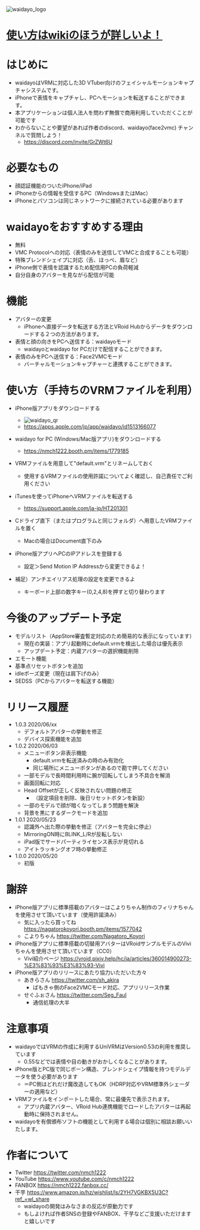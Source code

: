 ![waidayo_logo](waidayo_logo.png)


# [使い方はwikiのほうが詳しいよ！](https://github.com/nmchan/waidayo/wiki)

# はじめに
- waidayoはVRMに対応した3D VTuber向けのフェイシャルモーションキャプチャシステムです。
- iPhoneで表情をキャプチャし、PCへモーションを転送することができます。
- 本アプリケーションは個人法人を問わず無償で商用利用していただくことが可能です
- わからないことや要望があれば作者のdiscord、waidayo(face2vmc) チャンネルで質問しよう！
    - https://discord.com/invite/GrZWt6U

# 必要なもの
- 顔認証機能のついたiPhone/iPad
- iPhoneからの情報を受信するPC（WindowsまたはMac）
- iPhoneとパソコンは同じネットワークに接続されている必要があります

# waidayoをおすすめする理由
- 無料
- VMC Protocolへの対応（表情のみを送信してVMCと合成することも可能）
- 特殊ブレンドシェイプに対応（舌、ほっぺ、眉など）
- iPhone側で表情を認識するため配信用PCの負荷軽減
- 自分自身のアバターを見ながら配信が可能

# 機能
- アバターの変更
    - iPhoneへ直接データを転送する方法とVRoid Hubからデータをダウンロードする２つの方法があります。
- 表情と顔の向きをPCへ送信する：waidayoモード
    - waidayoとwaidayo for PCだけで配信することができます。
- 表情のみをPCへ送信する：Face2VMCモード
    - バーチャルモーションキャプチャーと連携することができます。

# 使い方（手持ちのVRMファイルを利用）
- iPhone版アプリをダウンロードする
    - ![waidayo_qr](waidayo_qr.png)
    - https://apps.apple.com/jp/app/waidayo/id1513166077
    
- waidayo for PC (Windows/Mac版アプリ)をダウンロードする
    - https://nmch1222.booth.pm/items/1779185

- VRMファイルを用意して"default.vrm"とリネームしておく
    - 使用するVRMファイルの使用許諾についてよく確認し、自己責任でご利用ください
- iTunesを使ってiPhoneへVRMファイルを転送する
    - https://support.apple.com/ja-jp/HT201301
- Cドライブ直下（またはプログラムと同じフォルダ）へ用意したVRMファイルを置く
    - Macの場合はDocument直下のみ
- iPhone版アプリへPCのIPアドレスを登録する
    - 設定＞Send Motion IP Addressから変更できるよ！
    
- 補足）アンチエイリアス処理の設定を変更できるよ
     - キーボード上部の数字キー(0,2,4,8)を押すと切り替わります
    
# 今後のアップデート予定
- モデルリスト（AppStore審査暫定対応のため簡易的な表示になっています）
    - 現在の実装：アプリ起動時にdefault.vrmを検出した場合は優先表示
    - アップデート予定：内蔵アバターの選択機能削除
- エモート機能
- 基準点リセットボタンを追加
- idleポーズ変更（現在は肩下げのみ）
- SEDSS（PCからアバターを転送する機能）

# リリース履歴
- 1.0.3 2020/06/xx
    - デフォルトアバターの挙動を修正
    - デバイス探索機能を追加
- 1.0.2 2020/06/03
    - メニューボタン非表示機能
       - default.vrmを転送済みの時のみ有効化
       - 同じ場所にメニューボタンがあるので勘で押してください
    - 一部モデルで長時間利用時に腕が回転してしまう不具合を解消
    - 画面回転に対応
    - Head Offsetが正しく反映されない問題の修正
        - （設定項目を削除、後日リセットボタンを新設）
    - 一部のモデルで顔が暗くなってしまう問題を解決
    - 背景を黒にするダークモードを追加
- 1.0.1 2020/05/23
    - 認識外へ出た際の挙動を修正（アバターを完全に停止）
    - MirroringON時にBLINK_L/Rが反転しない
    - iPad版でサードパーティライセンス表示が見切れる
    - アイトラッキングオフ時の挙動修正
- 1.0.0 2020/05/20
    - 初版

# 謝辞
- iPhone版アプリに標準搭載のアバターはこよりちゃん制作のフィリナちゃんを使用させて頂いています（使用許諾済み）
    - 気に入ったら買ってね https://nagatorokoyori.booth.pm/items/1577042
    - こよりちゃん https://twitter.com/Nagatoro_Koyori
- iPhone版アプリに標準搭載の切替用アバターはVRoidサンプルモデルのViviちゃんを使用させて頂いています（CC0）
    - Vivi紹介ページ https://vroid.pixiv.help/hc/ja/articles/360014900273-%E3%83%93%E3%83%93-Vivi
- iPhone版アプリのリリースにあたり協力いただいた方々
    - あきらさん https://twitter.com/sh_akira
        - ばもきゃ側のFace2VMCモード対応、アプリリリース作業
    - せぐふぉさん https://twitter.com/Seg_Faul
        - 通信処理の大半
        
# 注意事項
- waidayoではVRMの作成に利用するUniVRMはVersion0.53の利用を推奨しています
    - 0.55などでは表情や目の動きがおかしくなることがあります。 
- iPhone版とPC版で同じボーン構造、ブレンドシェイプ情報を持つモデルデータを使う必要があります
    - ＝PC側はどれだけ魔改造してもOK（HDRP対応やVRM標準外シェーダーの適用など）
- VRMファイルをインポートした場合、常に最優先で表示されます。
    - アプリ内蔵アバター、VRoid Hub連携機能でロードしたアバターは再起動時に保持されません。
- waidayoを有償頒布ソフトの機能として利用する場合は個別に相談お願いいたします。
        
# 作者について
- Twitter https://twitter.com/nmch1222
- YouTube https://www.youtube.com/c/nmch1222
- FANBOX https://nmch1222.fanbox.cc/
- 干芋 https://www.amazon.jp/hz/wishlist/ls/2YH7VGKBX5U3C?ref_=wl_share
    - waidayoの開発はみなさまの反応が原動力です
    - もしよければ作者SNSの登録やFANBOX、干芋などご支援いただけますと嬉しいです
    
